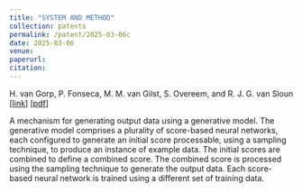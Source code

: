 ```yaml
---
title: "SYSTEM AND METHOD"
collection: patents
permalink: /patent/2025-03-06c
date: 2025-03-06
venue: 
paperurl: 
citation: 
---
```


H. van Gorp, P. Fonseca, M. M. van Gilst, S. Overeem, and R. J. G. van Sloun
\[[link](https://www.freepatentsonline.com/y2025/0079004.html)\]
\[[pdf](http://hansvangorp.github.io/files/2025-03-06c.pdf)\]

A mechanism for generating output data using a generative model. The generative model comprises a plurality of score-based neural networks, each configured to generate an initial score processable, using a sampling technique, to produce an instance of example data. The initial scores are combined to define a combined score. The combined score is processed using the sampling technique to generate the output data. Each score-based neural network is trained using a different set of training data.